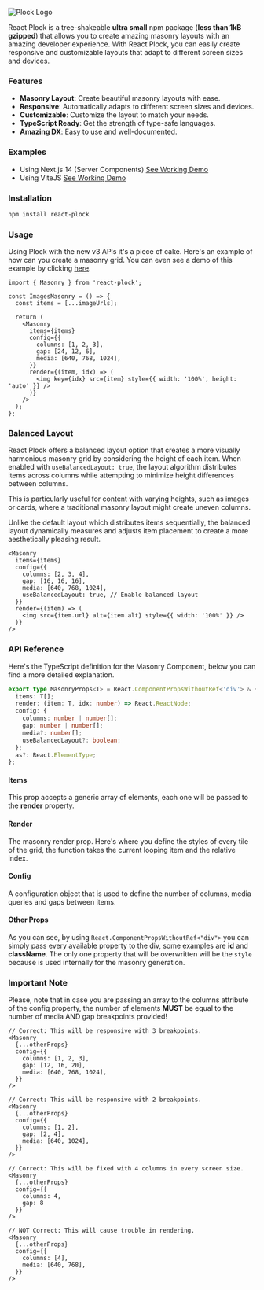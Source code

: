 ![Plock Logo](./assets/cover.png)

React Plock is a tree-shakeable **ultra small** npm package (**less than 1kB gzipped**) that allows you to create amazing masonry layouts with an amazing developer experience. With React Plock, you can easily create responsive and customizable layouts that adapt to different screen sizes and devices.

### Features

- **Masonry Layout**: Create beautiful masonry layouts with ease.
- **Responsive**: Automatically adapts to different screen sizes and devices.
- **Customizable**: Customize the layout to match your needs.
- **TypeScript Ready**: Get the strength of type-safe languages.
- **Amazing DX**: Easy to use and well-documented.

### Examples

- Using Next.js 14 (Server Components) [See Working Demo](https://react-plock-with-nextjs.vercel.app/)
- Using ViteJS [See Working Demo](https://react-plock-with-vite.vercel.app/)

### Installation

```bash
npm install react-plock
```

### Usage

Using Plock with the new v3 APIs it's a piece of cake. Here's an example of how can you create a masonry grid. You can even see a demo of this example by clicking [here](https://react-plock-with-vite.vercel.app/).

```tsx
import { Masonry } from 'react-plock';

const ImagesMasonry = () => {
  const items = [...imageUrls];

  return (
    <Masonry
      items={items}
      config={{
        columns: [1, 2, 3],
        gap: [24, 12, 6],
        media: [640, 768, 1024],
      }}
      render={(item, idx) => (
        <img key={idx} src={item} style={{ width: '100%', height: 'auto' }} />
      )}
    />
  );
};
```

### Balanced Layout

React Plock offers a balanced layout option that creates a more visually harmonious masonry grid by considering the height of each item. When enabled with `useBalancedLayout: true`, the layout algorithm distributes items across columns while attempting to minimize height differences between columns.

This is particularly useful for content with varying heights, such as images or cards, where a traditional masonry layout might create uneven columns.

Unlike the default layout which distributes items sequentially, the balanced layout dynamically measures and adjusts item placement to create a more aesthetically pleasing result.

```tsx
<Masonry
  items={items}
  config={{
    columns: [2, 3, 4],
    gap: [16, 16, 16],
    media: [640, 768, 1024],
    useBalancedLayout: true, // Enable balanced layout
  }}
  render={(item) => (
    <img src={item.url} alt={item.alt} style={{ width: '100%' }} />
  )}
/>
```

### API Reference

Here's the TypeScript definition for the Masonry Component, below you can find a more detailed explanation.

```ts
export type MasonryProps<T> = React.ComponentPropsWithoutRef<'div'> & {
  items: T[];
  render: (item: T, idx: number) => React.ReactNode;
  config: {
    columns: number | number[];
    gap: number | number[];
    media?: number[];
    useBalancedLayout?: boolean;
  };
  as?: React.ElementType;
};
```

#### Items

This prop accepts a generic array of elements, each one will be passed to the **render** property.

#### Render

The masonry render prop. Here's where you define the styles of every tile of the grid, the function takes the current looping item and the relative index.

#### Config

A configuration object that is used to define the number of columns, media queries and gaps between items.

#### Other Props

As you can see, by using `React.ComponentPropsWithoutRef<"div">` you can simply pass every available property to the div, some examples are **id** and **className**. The only one property that will be overwritten will be the `style` because is used internally for the masonry generation.

### Important Note

Please, note that in case you are passing an array to the columns attribute of the config property, the number of elements **MUST** be equal to the number of media AND gap breakpoints provided!

```tsx
// Correct: This will be responsive with 3 breakpoints.
<Masonry
  {...otherProps}
  config={{
    columns: [1, 2, 3],
    gap: [12, 16, 20],
    media: [640, 768, 1024],
  }}
/>

// Correct: This will be responsive with 2 breakpoints.
<Masonry
  {...otherProps}
  config={{
    columns: [1, 2],
    gap: [2, 4],
    media: [640, 1024],
  }}
/>

// Correct: This will be fixed with 4 columns in every screen size.
<Masonry
  {...otherProps}
  config={{
    columns: 4,
    gap: 8
  }}
/>

// NOT Correct: This will cause trouble in rendering.
<Masonry
  {...otherProps}
  config={{
    columns: [4],
    media: [640, 768],
  }}
/>
```
